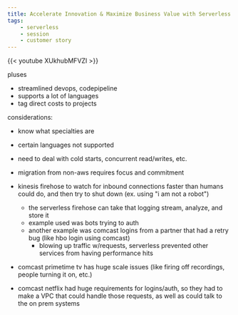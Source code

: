 ```yaml
---
title: Accelerate Innovation & Maximize Business Value with Serverless Apps [SRV212]
tags:
    - serverless
    - session
    - customer story
---
```

{{< youtube XUkhubMFVZI >}}

pluses
* streamlined devops, codepipeline
* supports a lot of languages
* tag direct costs to projects

considerations:
* know what specialties are
* certain languages not supported
* need to deal with cold starts, concurrent read/writes, etc.
* migration from non-aws requires focus and commitment

* kinesis firehose to watch for inbound connections faster than humans could do, and then try to shut down (ex. using "i am not a robot")
    * the serverless firehose can take that logging stream, analyze, and store it
    * example used was bots trying to auth
    * another example was comcast logins from a partner that had a retry bug (like hbo login using comcast)
        * blowing up traffic w/requests, serverless prevented other services from having performance hits

* comcast primetime tv has huge scale issues (like firing off recordings, people turning it on, etc.)
* comcast netflix had huge requirements for logins/auth, so they had to make a VPC that could handle those requests,
as well as could talk to the on prem systems


